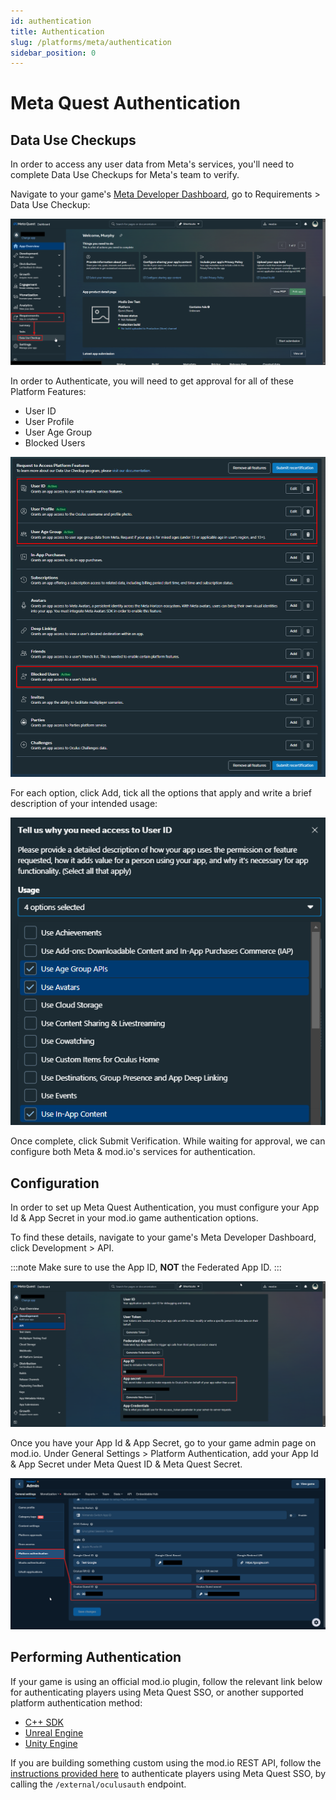 ```yaml
---
id: authentication
title: Authentication
slug: /platforms/meta/authentication
sidebar_position: 0
---
```


# Meta Quest Authentication

## Data Use Checkups

In order to access any user data from Meta's services, you'll need to complete Data Use Checkups for Meta's team to verify.

Navigate to your game's [Meta Developer Dashboard](https://developers.meta.com/horizon/), go to Requirements > Data Use Checkup:

![duc_dashboard.png](images/duc_dashboard.png)

In order to Authenticate, you will need to get approval for all of these Platform Features:

* User ID
* User Profile
* User Age Group
* Blocked Users

![duc_ducs_to_certify_no_iap.png](images/duc_ducs_to_certify_no_iap.png)

For each option, click Add, tick all the options that apply and write a brief description of your intended usage:

![duc_usages.png](images/duc_usages.png)

Once complete, click Submit Verification. While waiting for approval, we can configure both Meta & mod.io's services for authentication.

## Configuration

In order to set up Meta Quest Authentication, you must configure your App Id & App Secret in your mod.io game authentication options.

To find these details, navigate to your game's Meta Developer Dashboard, click Development > API.

:::note
Make sure to use the App ID, **NOT** the Federated App ID.
:::

![meta_app_details.png](images/meta_app_details.png)

Once you have your App Id & App Secret, go to your game admin page on mod.io. Under General Settings > Platform Authentication, add your App Id & App Secret under Meta Quest ID & Meta Quest Secret.

![modio_app_details.png](images/modio_app_details.png)

## Performing Authentication

If your game is using an official mod.io plugin, follow the relevant link below for authenticating players using Meta Quest SSO, or another supported platform authentication method:

* [C++ SDK](/cppsdk/getting-started/#ssoexternal-authentication)
* [Unreal Engine](/unreal/getting-started/user-authentication#single-sign-on-authentication)
* [Unity Engine](/unity/getting-started/#authentication)

If you are building something custom using the mod.io REST API, follow the [instructions provided here](https://docs.mod.io/restapiref/#meta-quest) to authenticate players using Meta Quest SSO, by calling the `/external/oculusauth` endpoint.